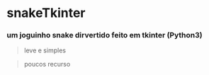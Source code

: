 # snakeTkinter

### um joguinho snake dirvertido feito em tkinter (Python3)

> leve e simples

> poucos recurso
